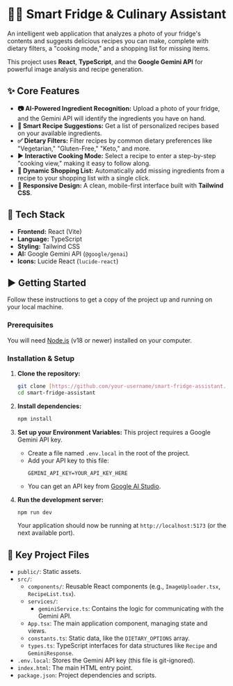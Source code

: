 # 🧑‍🍳 Smart Fridge & Culinary Assistant

An intelligent web application that analyzes a photo of your fridge's contents and suggests delicious recipes you can make, complete with dietary filters, a "cooking mode," and a shopping list for missing items.

This project uses **React**, **TypeScript**, and the **Google Gemini API** for powerful image analysis and recipe generation.

## ✨ Core Features

* **📷 AI-Powered Ingredient Recognition:** Upload a photo of your fridge, and the Gemini API will identify the ingredients you have on hand.
* **🍲 Smart Recipe Suggestions:** Get a list of personalized recipes based on your available ingredients.
* **✅ Dietary Filters:** Filter recipes by common dietary preferences like "Vegetarian," "Gluten-Free," "Keto," and more.
* **▶️ Interactive Cooking Mode:** Select a recipe to enter a step-by-step "cooking view," making it easy to follow along.
* **🛒 Dynamic Shopping List:** Automatically add missing ingredients from a recipe to your shopping list with a single click.
* **📱 Responsive Design:** A clean, mobile-first interface built with **Tailwind CSS**.

## 🚀 Tech Stack

* **Frontend:** React (Vite)
* **Language:** TypeScript
* **Styling:** Tailwind CSS
* **AI:** Google Gemini API (`@google/genai`)
* **Icons:** Lucide React (`lucide-react`)

## ▶️ Getting Started

Follow these instructions to get a copy of the project up and running on your local machine.

### Prerequisites

You will need [Node.js](https://nodejs.org/) (v18 or newer) installed on your computer.

### Installation & Setup

1.  **Clone the repository:**
    ```sh
    git clone [https://github.com/your-username/smart-fridge-assistant.git](https://github.com/your-username/smart-fridge-assistant.git)
    cd smart-fridge-assistant
    ```

2.  **Install dependencies:**
    ```sh
    npm install
    ```

3.  **Set up your Environment Variables:**
    This project requires a Google Gemini API key.

    * Create a file named `.env.local` in the root of the project.
    * Add your API key to this file:
        ```
        GEMINI_API_KEY=YOUR_API_KEY_HERE
        ```
    * You can get an API key from [Google AI Studio](https://aistudio.google.com/).

4.  **Run the development server:**
    ```sh
    npm run dev
    ```
    Your application should now be running at `http://localhost:5173` (or the next available port).

## 📂 Key Project Files

* `public/`: Static assets.
* `src/`:
    * `components/`: Reusable React components (e.g., `ImageUploader.tsx`, `RecipeList.tsx`).
    * `services/`:
        * `geminiService.ts`: Contains the logic for communicating with the Gemini API.
    * `App.tsx`: The main application component, managing state and views.
    * `constants.ts`: Static data, like the `DIETARY_OPTIONS` array.
    * `types.ts`: TypeScript interfaces for data structures like `Recipe` and `GeminiResponse`.
* `.env.local`: Stores the Gemini API key (this file is git-ignored).
* `index.html`: The main HTML entry point.
* `package.json`: Project dependencies and scripts.
